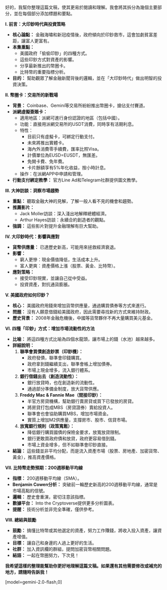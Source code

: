 好的，我幫你整理這篇文稿，使其更易於閱讀和理解。我會將其拆分為幾個主要部分，並在每個部分添加標題和要點。

**I. 前言：大印鈔時代與投資策略**

*   **核心論點：** 金融海嘯和新冠疫情後，政府傾向於印鈔救市，這會加劇貧富差距，讓富人更富有。
*   **本集重點：**
    *   美國政府「偷偷印鈔」的四種方式。
    *   這些印鈔方式對資產的影響。
    *   分享最新推出的幣圈卡。
    *   比特幣的重要指標分析。
*   **目的：** 幫助觀眾了解金融新聞背後的邏輯，並在「大印鈔時代」做出明智的投資決策。

**II. 幣圈卡：交易所的新戰場**

*   **背景：** Coinbase、Gemini等交易所紛紛推出幣圈卡，搶佔支付賽道。
*   **派網虛擬簽賬卡：**
    *   適用地區：派網可進行身份認證的地區（包括中國）。
    *   功能：直接用派網交易所的USDT消費，同時享有活期利息。
    *   特性：
        *   目前只有虛擬卡，可綁定行動支付。
        *   未來將推出實體卡。
        *   海內外消費零手續費，匯率比照Visa。
        *   計價單位為EUSD=EUSDT，無匯差。
        *   免開卡費、免年費。
        *   卡片餘額享有5%年化收益，按小時計息。
    *   操作：在派網APP中申請和管理。
*   **行動支付綁定教學：** 官方Line Ad和Telegram社群提供圖文教學。

**III. 大神訪談：洞察市場趨勢**

*   **重點：** 聽取金融大神的見解，了解一般人看不見的機會和趨勢。
*   **推薦影片：**
    *   Jack Moller訪談：深入淺出地解釋總體經濟。
    *   Arthur Hayes訪談：永續合約創造者的觀點。
*   **強調：** 這些影片對提升金融理解有巨大幫助。

**IV. 大印鈔時代：影響與應對**

*   **貨幣供應量：** 已達歷史新高，可能用來拯救經濟衰退。
*   **影響：**
    *   窮人更慘：現金價值降低，生活成本上升。
    *   富人更爽：資產價格上漲（股票、黃金、比特幣）。
*   **應對策略：**
    *   接受印鈔現實，並讓自己從中受益。
    *   投資資產，對抗通貨膨脹。

**V. 美國政府如何印鈔？**

*   **核心：** 美國政府用錢來增加貨幣供應量，通過購買債券等方式來進行。
*   **問題：** 沒有人願意借錢給美國政府，因此需要尋找新的方式來維持財政。
*   **歷史背景：** 2008年金融危機後，中國等貨幣夥伴不再大量購買美元基金。

**VI. 四種「印鈔」方式：增加市場流動性的方法**

*   **比喻：** 將這四種方式比喻為四個水龍頭，讓市場上的錢（水池）越來越多。
*   **詳細說明：**
    1.  **聯準會買債創造鈔票（印鈔機）：**
        *   政府發債，聯準會印錢購買。
        *   政府拿到錢繼續支出，聯準會帳上增加債券。
        *   市場上現金增多，流入銀行體系。
    2.  **銀行借錢出去（創造流動性）：**
        *   銀行放貸時，也在創造新的流動性。
        *   通過部分準備金制度，放大貨幣供應。
    3.  **Freddy Mac & Fannie Mae（間接印鈔）：**
        *   半官方房貸機構，幫助銀行賣房貸或買下已發放的房貸。
        *   將房貸打包成MBS（房貸證券）賣給投資人。
        *   聯準會也會協助購買MBS，增加市場資金。
        *   實質上增加M2供應量，支撐房市、股市、信貸市場。
    4.  **放寬銀行規則（政策寬鬆）：**
        *   降低銀行購買國債的保險金要求，放寬放貸限制。
        *   銀行更敢買政府債和放貸，政府更容易借到錢。
        *   市場上資金增多，但不如聯準會印鈔直接。
*   **結論：** 這些錢並非平均分配，而是流入資產市場（股票、房地產、加密貨幣、黃金），推高資產價格。

**VII. 比特幣走勢預期：200週移動平均線**

*   **指標：** 200週移動平均線（SMA）。
*   **Benjamin Cowen分析：** 突破前一輪歷史新高的200週移動平均線，通常是市場高點的信號。
*   **邏輯：** 歷史會重演，密切注意該指標。
*   **數據平台：** Into the Cryptoverse提供更多分析圖表。
*   **提醒：** 技術分析並非完全準確，僅供參考。

**VIII. 總結與鼓勵**

*   **鼓勵：** 搞懂比特幣或其他選定的資產，努力工作賺錢，將收入投入資產，讓資產增值。
*   **目標：** 讓自己和身邊的人過上更好的生活。
*   **社群：** 加入資訊欄的群組，提問加密貨幣相關問題。
*   **結語：** 一起在幣圈努力，下次見！

**我希望這樣的整理能幫助你更好地理解這篇文稿。如果還有其他需要修改或補充的地方，請隨時告訴我！**

[model=gemini-2.0-flash,0]
